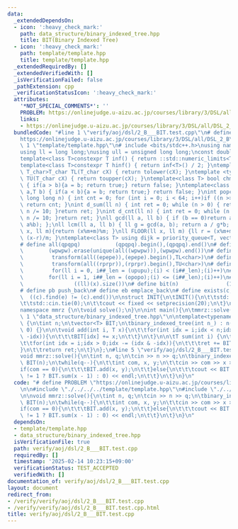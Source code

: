 ```yaml
---
data:
  _extendedDependsOn:
  - icon: ':heavy_check_mark:'
    path: data_structure/binary_indexed_tree.hpp
    title: BIT(Binary Indexed Tree)
  - icon: ':heavy_check_mark:'
    path: template/template.hpp
    title: template/template.hpp
  _extendedRequiredBy: []
  _extendedVerifiedWith: []
  _isVerificationFailed: false
  _pathExtension: cpp
  _verificationStatusIcon: ':heavy_check_mark:'
  attributes:
    '*NOT_SPECIAL_COMMENTS*': ''
    PROBLEM: https://onlinejudge.u-aizu.ac.jp/courses/library/3/DSL/all/DSL_2_B
    links:
    - https://onlinejudge.u-aizu.ac.jp/courses/library/3/DSL/all/DSL_2_B
  bundledCode: "#line 1 \"verify/aoj/dsl/2_B___BIT.test.cpp\"\n# define PROBLEM \"\
    https://onlinejudge.u-aizu.ac.jp/courses/library/3/DSL/all/DSL_2_B\"\n\n#line\
    \ 1 \"template/template.hpp\"\n# include <bits/stdc++.h>\nusing namespace std;\n\
    using ll = long long;\nusing ull = unsigned long long;\nconst double pi = acos(-1);\n\
    template<class T>constexpr T inf() { return ::std::numeric_limits<T>::max(); }\n\
    template<class T>constexpr T hinf() { return inf<T>() / 2; }\ntemplate <typename\
    \ T_char>T_char TL(T_char cX) { return tolower(cX); }\ntemplate <typename T_char>T_char\
    \ TU(T_char cX) { return toupper(cX); }\ntemplate<class T> bool chmin(T& a,T b)\
    \ { if(a > b){a = b; return true;} return false; }\ntemplate<class T> bool chmax(T&\
    \ a,T b) { if(a < b){a = b; return true;} return false; }\nint popcnt(unsigned\
    \ long long n) { int cnt = 0; for (int i = 0; i < 64; i++)if ((n >> i) & 1)cnt++;\
    \ return cnt; }\nint d_sum(ll n) { int ret = 0; while (n > 0) { ret += n % 10;\
    \ n /= 10; }return ret; }\nint d_cnt(ll n) { int ret = 0; while (n > 0) { ret++;\
    \ n /= 10; }return ret; }\nll gcd(ll a, ll b) { if (b == 0)return a; return gcd(b,\
    \ a%b); };\nll lcm(ll a, ll b) { ll g = gcd(a, b); return a / g*b; };\nll MOD(ll\
    \ x, ll m){return (x%m+m)%m; }\nll FLOOR(ll x, ll m) {ll r = (x%m+m)%m; return\
    \ (x-r)/m; }\ntemplate<class T> using dijk = priority_queue<T, vector<T>, greater<T>>;\n\
    # define all(qpqpq)           (qpqpq).begin(),(qpqpq).end()\n# define UNIQUE(wpwpw)\
    \        (wpwpw).erase(unique(all((wpwpw))),(wpwpw).end())\n# define LOWER(epepe)\
    \         transform(all((epepe)),(epepe).begin(),TL<char>)\n# define UPPER(rprpr)\
    \         transform(all((rprpr)),(rprpr).begin(),TU<char>)\n# define rep(i,upupu)\
    \         for(ll i = 0, i##_len = (upupu);(i) < (i##_len);(i)++)\n# define reps(i,opopo)\
    \        for(ll i = 1, i##_len = (opopo);(i) <= (i##_len);(i)++)\n# define len(x)\
    \                ((ll)(x).size())\n# define bit(n)               (1LL << (n))\n\
    # define pb push_back\n# define eb emplace_back\n# define exists(c, e)       \
    \  ((c).find(e) != (c).end())\n\nstruct INIT{\n\tINIT(){\n\t\tstd::ios::sync_with_stdio(false);\n\
    \t\tstd::cin.tie(0);\n\t\tcout << fixed << setprecision(20);\n\t}\n}INIT;\n\n\
    namespace mmrz {\n\tvoid solve();\n}\n\nint main(){\n\tmmrz::solve();\n}\n#line\
    \ 1 \"data_structure/binary_indexed_tree.hpp\"\n\ntemplate<typename T>struct binary_indexed_tree\
    \ {\n\tint n;\n\tvector<T> BIT;\n\tbinary_indexed_tree(int n_) : n(n_ + 1), BIT(n,\
    \ 0) {}\n\n\tvoid add(int i, T x){\n\t\tfor(int idx = i;idx < n;idx += (idx &\
    \ -idx)){\n\t\t\tBIT[idx] += x;\n\t\t}\n\t}\n\n\tT sum(int i) {\n\t\tT ret = 0;\n\
    \t\tfor(int idx = i;idx > 0;idx -= (idx & -idx)){\n\t\t\tret += BIT[idx];\n\t\t\
    }\n\t\treturn ret;\n\t}\n};\n#line 5 \"verify/aoj/dsl/2_B___BIT.test.cpp\"\n\n\
    void mmrz::solve(){\n\tint n, q;\n\tcin >> n >> q;\n\tbinary_indexed_tree<int>\
    \ BIT(n);\n\twhile(q--){\n\t\tint com, x, y;\n\t\tcin >> com >> x >> y;\n\t\t\
    if(com == 0){\n\t\t\tBIT.add(x, y);\n\t\t}else{\n\t\t\tcout << BIT.sum(y) - (x\
    \ != 1 ? BIT.sum(x - 1) : 0) << endl;\n\t\t}\n\t}\n}\n"
  code: "# define PROBLEM \"https://onlinejudge.u-aizu.ac.jp/courses/library/3/DSL/all/DSL_2_B\"\
    \n\n#include \"./../../../template/template.hpp\"\n#include \"./../../../data_structure/binary_indexed_tree.hpp\"\
    \n\nvoid mmrz::solve(){\n\tint n, q;\n\tcin >> n >> q;\n\tbinary_indexed_tree<int>\
    \ BIT(n);\n\twhile(q--){\n\t\tint com, x, y;\n\t\tcin >> com >> x >> y;\n\t\t\
    if(com == 0){\n\t\t\tBIT.add(x, y);\n\t\t}else{\n\t\t\tcout << BIT.sum(y) - (x\
    \ != 1 ? BIT.sum(x - 1) : 0) << endl;\n\t\t}\n\t}\n}\n"
  dependsOn:
  - template/template.hpp
  - data_structure/binary_indexed_tree.hpp
  isVerificationFile: true
  path: verify/aoj/dsl/2_B___BIT.test.cpp
  requiredBy: []
  timestamp: '2025-02-14 10:23:15+09:00'
  verificationStatus: TEST_ACCEPTED
  verifiedWith: []
documentation_of: verify/aoj/dsl/2_B___BIT.test.cpp
layout: document
redirect_from:
- /verify/verify/aoj/dsl/2_B___BIT.test.cpp
- /verify/verify/aoj/dsl/2_B___BIT.test.cpp.html
title: verify/aoj/dsl/2_B___BIT.test.cpp
---
```

